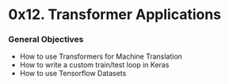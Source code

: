 # 0x12. Transformer Applications

### General Objectives

* How to use Transformers for Machine Translation
* How to write a custom train/test loop in Keras
* How to use Tensorflow Datasets
